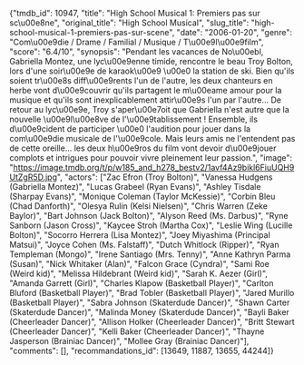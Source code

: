 {"tmdb_id": 10947, "title": "High School Musical 1: Premiers pas sur sc\u00e8ne", "original_title": "High School Musical", "slug_title": "high-school-musical-1-premiers-pas-sur-scene", "date": "2006-01-20", "genre": "Com\u00e9die / Drame / Familial / Musique / T\u00e9l\u00e9film", "score": "6.4/10", "synopsis": "Pendant les vacances de No\u00ebl, Gabriella Montez, une lyc\u00e9enne timide, rencontre le beau Troy Bolton, lors d'une soir\u00e9e de karaok\u00e9 \u00e0 la station de ski. Bien qu'ils soient tr\u00e8s diff\u00e9rents l'un de l'autre, les deux chanteurs en herbe vont d\u00e9couvrir qu'ils partagent le m\u00eame amour pour la musique et qu'ils sont inexplicablement attir\u00e9s l'un par l'autre... De retour au lyc\u00e9e, Troy s'aper\u00e7oit que Gabriella n'est autre que la nouvelle \u00e9l\u00e8ve de l'\u00e9tablissement ! Ensemble, ils d\u00e9cident de participer \u00e0 l'audition pour jouer dans la com\u00e9die musicale de l'\u00e9cole. Mais leurs amis ne l'entendent pas de cette oreille... les deux h\u00e9ros du film vont devoir d\u00e9jouer complots et intrigues pour pouvoir vivre pleinement leur passion.", "image": "https://image.tmdb.org/t/p/w185_and_h278_bestv2/1avf4Az9bikl6FiuUQH9UtZgR5D.jpg", "actors": ["Zac Efron (Troy Bolton)", "Vanessa Hudgens (Gabriella Montez)", "Lucas Grabeel (Ryan Evans)", "Ashley Tisdale (Sharpay Evans)", "Monique Coleman (Taylor McKessie)", "Corbin Bleu (Chad Danforth)", "Olesya Rulin (Kelsi Nielsen)", "Chris Warren (Zeke Baylor)", "Bart Johnson (Jack Bolton)", "Alyson Reed (Ms. Darbus)", "Ryne Sanborn (Jason Cross)", "Kaycee Stroh (Martha Cox)", "Leslie Wing (Lucille Bolton)", "Socorro Herrera (Lisa Montez)", "Joey Miyashima (Principal Matsui)", "Joyce Cohen (Ms. Falstaff)", "Dutch Whitlock (Ripper)", "Ryan Templeman (Mongo)", "Irene Santiago (Mrs. Tenny)", "Anne Kathryn Parma (Susan)", "Nick Whitaker (Alan)", "Falcon Grace (Cyndra)", "Sami Roe (Weird kid)", "Melissa Hildebrant (Weird kid)", "Sarah K. Aezer (Girl)", "Amanda Garrett (Girl)", "Charles Klapow (Basketball Player)", "Carlton Bluford (Basketball Player)", "Brad Tobler (Basketball Player)", "Jared Murillo (Basketball Player)", "Sabra Johnson (Skaterdude Dancer)", "Shawn Carter (Skaterdude Dancer)", "Malinda Money (Skaterdude Dancer)", "Bayli Baker (Cheerleader Dancer)", "Allison Holker (Cheerleader Dancer)", "Britt Stewart (Cheerleader Dancer)", "Kelli Baker (Cheerleader Dancer)", "Thayne Jasperson (Brainiac Dancer)", "Mollee Gray (Brainiac Dancer)"], "comments": [], "recommandations_id": [13649, 11887, 13655, 44244]}